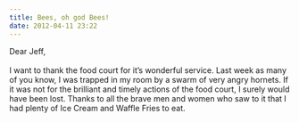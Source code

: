 ```yaml
---
title: Bees, oh god Bees!
date: 2012-04-11 23:22
---
```


Dear Jeff, <br><br>I want to thank the food court for it’s wonderful service. Last week as many of you know, I was trapped in my room by a swarm of very angry hornets. If it was not for the brilliant and timely actions of the food court, I surely would have been lost. Thanks to all the brave men and women who saw to it that I had plenty of Ice Cream and Waffle Fries to eat.
